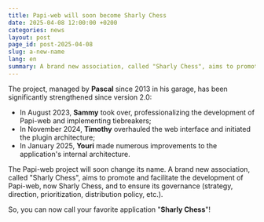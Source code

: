 ```yaml
---
title: Papi-web will soon become Sharly Chess
date: 2025-04-08 12:00:00 +0200
categories: news
layout: post
page_id: post-2025-04-08
slug: a-new-name
lang: en
summary: A brand new association, called "Sharly Chess", aims to promote and facilitate the development of Papi-web, tomorrow _Sharly Chess_, and to ensure its governance (strategy, orientation, prioritization, distribution policy, etc.).
---
```


The project, managed by **Pascal** since 2013 in his garage, has been significantly strengthened since version 2.0:

* In August 2023, **Sammy** took over, professionalizing the development of Papi-web and implementing tiebreakers;
* In November 2024, **Timothy** overhauled the web interface and initiated the plugin architecture;
* In January 2025, **Youri** made numerous improvements to the application's internal architecture.

The Papi-web project will soon change its name. A brand new association, called "Sharly Chess", aims to promote and facilitate the development of Papi-web, now Sharly Chess, and to ensure its governance (strategy, direction, prioritization, distribution policy, etc.).

So, you can now call your favorite application "**Sharly Chess**"!
